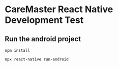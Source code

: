 # CareMaster React Native Development Test

## Run the android project
```
npm install
```
```
npx react-native run-android
```